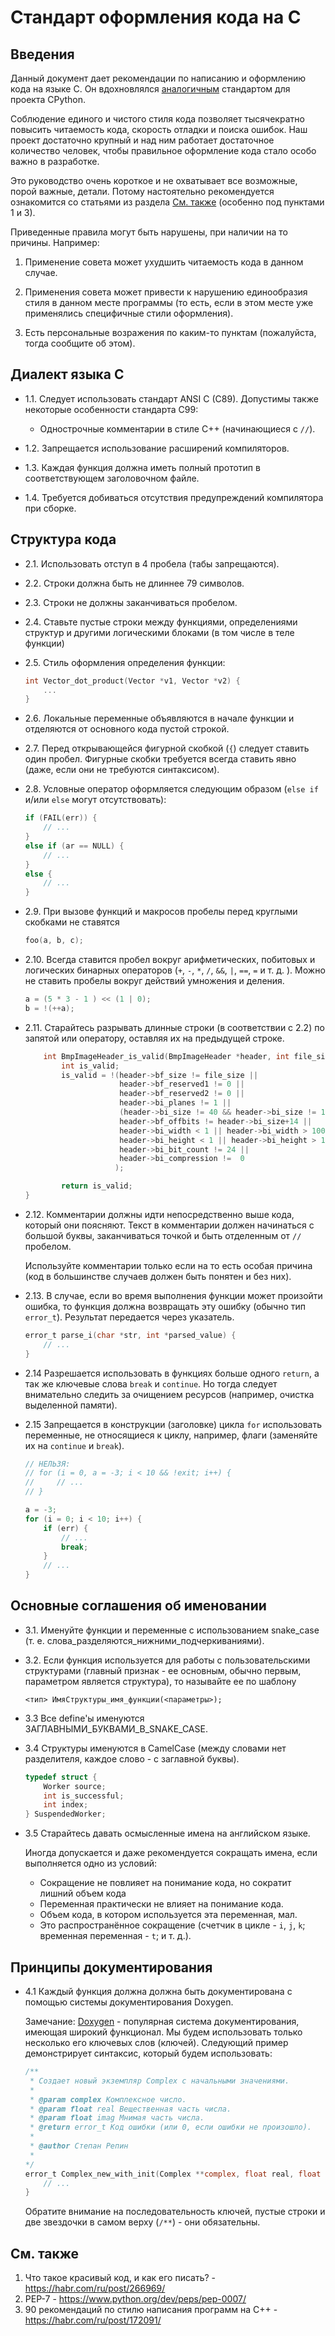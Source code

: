 <!--
title: "Стандарт оформления кода на C"
date: 16-03-1029
-->

# Стандарт оформления кода на C

## Введения

Данный документ дает рекомендации по написанию и оформлению кода на языке C. Он вдохновлялся
[аналогичным](https://www.python.org/dev/peps/pep-0007/) стандартом для проекта CPython.

Соблюдение единого и чистого стиля кода позволяет тысячекратно повысить читаемость кода, скорость отладки и поиска
ошибок. Наш проект достаточно крупный и над ним работает достаточное количество человек, чтобы правильное оформление
кода стало особо важно в разработке.

Это руководство очень короткое и не охватывает все возможные, порой важные, детали. Потому настоятельно рекомендуется
ознакомится со статьями из раздела [См. также](#См.-также) (особенно под пунктами 1 и 3).

Приведенные правила могут быть нарушены, при наличии на то причины. Например:

1.  Применение совета может ухудшить читаемость кода в данном случае.

2.  Применения совета может привести к нарушению единообразия стиля в данном месте программы (то есть, если в этом месте
    уже применялись специфичные стили оформления).

3.  Есть персональные возражения по каким-то пунктам (пожалуйста, тогда сообщите об этом).

## Диалект языка C

*   1.1. Следует использовать стандарт ANSI C (C89). Допустимы также некоторые особенности стандарта C99:

    *   Однострочные комментарии в стиле C++ (начинающиеся с `//`).
  
*   1.2. Запрещается использование расширений компиляторов.

*   1.3. Каждая функция должна иметь полный прототип в соответствующем заголовочном файле.

*   1.4. Требуется добиваться отсутствия предупреждений компилятора при сборке.

## Структура кода

*   2.1. Использовать отступ в 4 пробела (табы запрещаются).

*   2.2. Строки должна быть не длиннее 79 символов.

*   2.3. Строки не должны заканчиваться пробелом.

*   2.4. Ставьте пустые строки между функциями, определениями структур и другими логическими блоками (в том числе в
    теле функции)

*   2.5. Стиль оформления определения функции:

    ```c
    int Vector_dot_product(Vector *v1, Vector *v2) {
        ...
    }
    ```

*   2.6. Локальные переменные объявляются в начале функции и отделяются от основного кода пустой строкой.

*   2.7. Перед открывающейся фигурной скобкой (`{`) следует ставить один пробел. Фигурные скобки требуется всегда
    ставить явно (даже, если они не требуются синтаксисом).

*   2.8. Условные оператор оформляется следующим образом (`else if` и/или `else` могут отсутствовать):

    ```c
    if (FAIL(err)) {
        // ...
    }
    else if (ar == NULL) {
        // ...
    }
    else {
        // ...
    }
    ```

*   2.9. При вызове функций и макросов пробелы перед круглыми скобками не ставятся

    ```c
    foo(a, b, c);
    ```

*   2.10. Всегда ставится пробел вокруг арифметических, побитовых и логических бинарных операторов (`+`, `-`, `*`, `/`,
    `&&`, `|`, `==`, `=` и т. д. ). Можно не ставить пробелы вокруг действий умножения и деления.

    ```c
    a = (5 * 3 - 1 ) << (1 | 0);
    b = !(++a);
    ```

*   2.11. Старайтесь разрывать длинные строки (в соответствии с 2.2) по запятой или оператору, оставляя их на предыдущей
    строке.

    ```c
        int BmpImageHeader_is_valid(BmpImageHeader *header, int file_size) {
            int is_valid;
            is_valid = !(header->bf_size != file_size ||
                         header->bf_reserved1 != 0 ||
                         header->bf_reserved2 != 0 ||
                         header->bi_planes != 1 ||
                         (header->bi_size != 40 && header->bi_size != 108 && header->bi_size != 124) ||
                         header->bf_offbits != header->bi_size+14 ||
                         header->bi_width < 1 || header->bi_width > 10000 ||
                         header->bi_height < 1 || header->bi_height > 10000 ||
                         header->bi_bit_count != 24 ||
                         header->bi_compression !=  0
                        );

            return is_valid;
    }
    ```

*   2.12. Комментарии должны идти непосредственно выше кода, который они поясняют. Текст в комментарии должен начинаться
    с большой буквы, заканчиваться точкой и быть отделенным от `//` пробелом.

    Используйте комментарии только если на то есть особая причина (код в большинстве случаев должен быть понятен и без них).

*   2.13. В случае, если во время выполнения функции может произойти ошибка, то функция должна возвращать эту ошибку (обычно
    тип `error_t`). Результат передается через указатель.

    ```c
    error_t parse_i(char *str, int *parsed_value) {
        // ...
    }
    ```

*   2.14 Разрешается использовать в функциях больше одного `return`, а так же ключевые слова `break` и `continue`. Но
    тогда следует внимательно следить за очищением ресурсов (например, очистка выделенной памяти).

*   2.15 Запрещается в конструкции (заголовке) цикла `for` использовать переменные, не относящиеся к циклу, например,
    флаги (заменяйте их на `continue` и `break`).

    ```c
    // НЕЛЬЗЯ:
    // for (i = 0, a = -3; i < 10 && !exit; i++) {
    //     // ...
    // }

    a = -3;
    for (i = 0; i < 10; i++) {
        if (err) {
            // ...
            break;
        }
        // ...
    }
    ```

## Основные соглашения об именовании

*   3.1. Именуйте функции и переменные с использованием snake_case (т. е. слова_разделяются_нижними_подчеркиваниями).

*   3.2. Если функция используется для работы с пользовательскими структурами (главный признак - ее основным, обычно
    первым, параметром является структура), то называйте ее по шаблону

    ```plaintext
    <тип> ИмяСтруктуры_имя_функции(<параметры>);
    ```

*   3.3 Все define'ы именуются ЗАГЛАВНЫМИ_БУКВАМИ_В_SNAKE_CASE.

*   3.4 Структуры именуются в CamelCase (между словами нет разделителя, каждое слово - с заглавной буквы).

    ```c
    typedef struct {
        Worker source;
        int is_successful;
        int index;
    } SuspendedWorker;
    ```

*   3.5 Старайтесь давать осмысленные имена на английском языке.

    Иногда допускается и даже рекомендуется сокращать имена, если выполняется одно из условий:

    *   Сокращение не повлияет на понимание кода, но сократит лишний объем кода
    *   Переменная практически не влияет на понимание кода.
    *   Объем кода, в котором используется эта переменная, мал.
    *   Это распространённое сокращение (счетчик в цикле - `i`, `j`, `k`; временная переменная - `t`; и т. д.).

## Принципы документирования

*   4.1 Каждый функция должна должна быть документирована с помощью системы документирования Doxygen.

    Замечание: [Doxygen](https://ru.wikipedia.org/wiki/Doxygen) - популярная система документирования, имеющая
    широкий функционал. Мы будем использовать только несколько его ключевых слов (ключей). Следующий пример демонстрирует
    синтаксис, который будем использовать:

    ```c
    /**
     * Создает новый экземпляр Complex с начальными значениями.
     *
     * @param complex Комплексное число.
     * @param float real Вещественная часть числа.
     * @param float imag Мнимая часть числа.
     * @return error_t Код ошибки (или 0, если ошибки не произошло).
     *
     * @author Степан Репин
     *
    */
    error_t Complex_new_with_init(Complex **complex, float real, float imag) {
        // ...
    }
    ```

    Обратите внимание на последовательность ключей, пустые строки и две звездочки в самом верху (`/**`) - они обязательны.

## См. также

1.  Что такое красивый код, и как его писать? - <https://habr.com/ru/post/266969/>
2.  PEP-7 - <https://www.python.org/dev/peps/pep-0007/>
3.  90 рекомендаций по стилю написания программ на C++ - <https://habr.com/ru/post/172091/>
